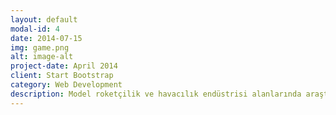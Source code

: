```yaml
---
layout: default
modal-id: 4
date: 2014-07-15
img: game.png
alt: image-alt
project-date: April 2014
client: Start Bootstrap
category: Web Development
description: Model roketçilik ve havacılık endüstrisi alanlarında araştırmalar yaptığımız okulumda ilk mühendislik kulübünü kurdum. Ben ve ekibim alçak irtifa (4.000 ft) model roket üzerinde çalıştık. Ayrıca roket tasarımımız içerisinde aviyonik PCB tasarımları da yaptık.
---
```

